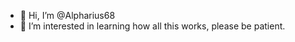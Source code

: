 - 👋 Hi, I’m @Alpharius68
- 👀 I’m interested in learning how all this works, please be patient.

<!---
Alpharius68/Alpharius68 is a ✨ special ✨ repository because its `README.md` (this file) appears on your GitHub profile.
You can click the Preview link to take a look at your changes.
--->
